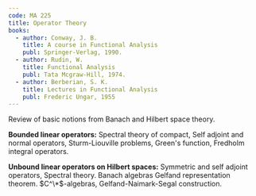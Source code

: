 ```yaml
---
code: MA 225
title: Operator Theory
books:
  - author: Conway, J. B.
    title: A course in Functional Analysis
    publ: Springer-Verlag, 1990.
  - author: Rudin, W.
    title: Functional Analysis
    publ: Tata Mcgraw-Hill, 1974.
  - author: Berberian, S. K.
    title: Lectures in Functional Analysis
    publ: Frederic Ungar, 1955
---
```


Review of basic notions from Banach and Hilbert space theory.

**Bounded linear operators:** Spectral theory of compact, Self adjoint and normal operators, Sturm-Liouville problems, Green's function, Fredholm integral operators.

**Unbound linear operators on Hilbert spaces:** Symmetric and self adjoint operators, Spectral theory. Banach algebras Gelfand representation theorem. $C^\*$-algebras, Gelfand-Naimark-Segal construction.
